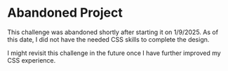 # Abandoned Project

This challenge was abandoned shortly after starting it on 1/9/2025. As of this date, I did not have the needed CSS skills to complete the design.

I might revisit this challenge in the future once I have further improved my CSS experience.
